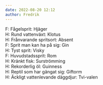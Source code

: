 ```yaml
---
date: 2022-08-20 12:12
author: Fredrik
---
```

F: Fågelsprit: Hjäger   
H: Rund vattenväxt: Klotus   
H: Frånvarande spritsort: Absent   
F: Sprit man kan ha på sig: Gin   
H: Tyst sprit: Visky   
F: Huvudstadssprit: Rom   
H: Kränkt fisk: Surströmming   
H: Rekorderlig öl: Guinness   
H: Reptil som har gängat sig: Giftorm   
H: Äckligt vattenlevande däggdjur: Tvi-valen   
